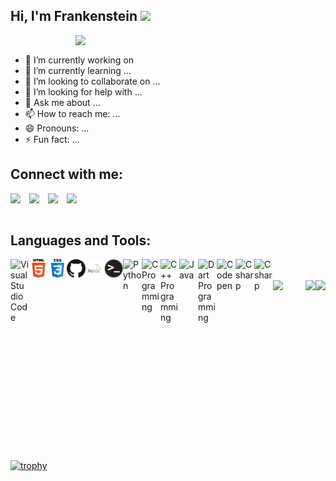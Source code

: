 
## Hi, I'm Frankenstein <img src="https://raw.githubusercontent.com/aemmadi/aemmadi/master/wave.gif" width="30px">
<img align="right" src="https://media.giphy.com/media/PjUyVDC4xLP03ozQrN/giphy.gif" width="400px">
<br>

- 🔭 I’m currently working on 
- 🌱 I’m currently learning ...
- 👯 I’m looking to collaborate on ...
- 🤔 I’m looking for help with ...
- 💬 Ask me about ...
- 📫 How to reach me: ...
- 😄 Pronouns: ...
- ⚡ Fun fact: ...
## Connect with me:
<img align="left" width="30px" src="https://img.icons8.com/fluent/50/000000/facebook-new.png" />
<img align="left" width="30px" src="https://img.icons8.com/fluent/48/000000/instagram-new.png"/>
<img align="left" width="30px" src="https://img.icons8.com/fluent/48/000000/linkedin.png"/>
<img align="left" width="30px" src="https://img.icons8.com/fluent/48/000000/github.png" />

<br>
<br>

## Languages and Tools:
<img align="left" alt="Visual Studio Code" width="30px" src="https://img.icons8.com/fluent/48/000000/visual-studio-code-2019.png" />
<img align="left" alt="HTML5" width="30px" src="https://raw.githubusercontent.com/github/explore/80688e429a7d4ef2fca1e82350fe8e3517d3494d/topics/html/html.png" />
<img align="left" alt="CSS3" width="30px" src="https://raw.githubusercontent.com/github/explore/80688e429a7d4ef2fca1e82350fe8e3517d3494d/topics/css/css.png" />
<img align="left" alt="GitHub" width="30px" src="https://raw.githubusercontent.com/github/explore/78df643247d429f6cc873026c0622819ad797942/topics/github/github.png" />
<img align="left" alt="MySQL" width="30px" src="https://raw.githubusercontent.com/github/explore/80688e429a7d4ef2fca1e82350fe8e3517d3494d/topics/mysql/mysql.png" />
<img align="left" alt="Terminal" width="30px" src="https://raw.githubusercontent.com/github/explore/80688e429a7d4ef2fca1e82350fe8e3517d3494d/topics/terminal/terminal.png" />
<img align="left" alt="Python" width="30px" src="https://img.icons8.com/color/48/000000/python.png" /> 
<img align="left" alt="C Programming" width="30px" src="https://img.icons8.com/color/48/000000/c-programming.png" />
<img align="left" alt="C++ Programming" width="30px" src="https://img.icons8.com/color/48/000000/c-plus-plus-logo.png" />
<img align="left" alt="Java" width="30px" src="https://img.icons8.com/color/48/000000/java-coffee-cup-logo.png" />
<img align="left" alt="Dart Programming" width="30px" src="https://img.icons8.com/color/48/000000/dart.png" />
<img align="left" alt="Codepen" width="30px" src="https://img.icons8.com/ios-filled/50/000000/codepen.png" />
<img align="left" alt="C sharp" width="30px" src="https://img.icons8.com/color/48/000000/c-sharp-logo.png" />
<img align="left" alt="C sharp" width="30px" src="https://img.icons8.com/plasticine/100/000000/canva.png" />
<br>
<br>
<img align="right" src="https://github-readme-stats.vercel.app/api/top-langs/?username=I-AM-FRANKENSTEIN&hide=TeX&layout=compact">
<img src="https://media.giphy.com/media/8Lc5xmvzRhlLy/giphy.gif">


<img align="right" src="https://github-readme-stats.vercel.app/api?username=I-AM-FRANKENSTEIN&&show_icons=true&title_color=151515&icon_color=00FF7F&text_color=000000&bg_color=ffffff">
<br>
<br>
<br>
<br>
<br>
<br>
<br>
<br>
<Br>
  


<br>
<br>
<br>
<br>
<br>
<br>
<br>

[![trophy](https://github-profile-trophy.vercel.app/?username=I-AM-FRANKENSTEIN&theme=light)](https://github.com/ryo-ma/github-profile-trophy)

